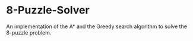 # 8-Puzzle-Solver
An implementation of the A* and the Greedy search algorithm to solve the 8-puzzle problem.
